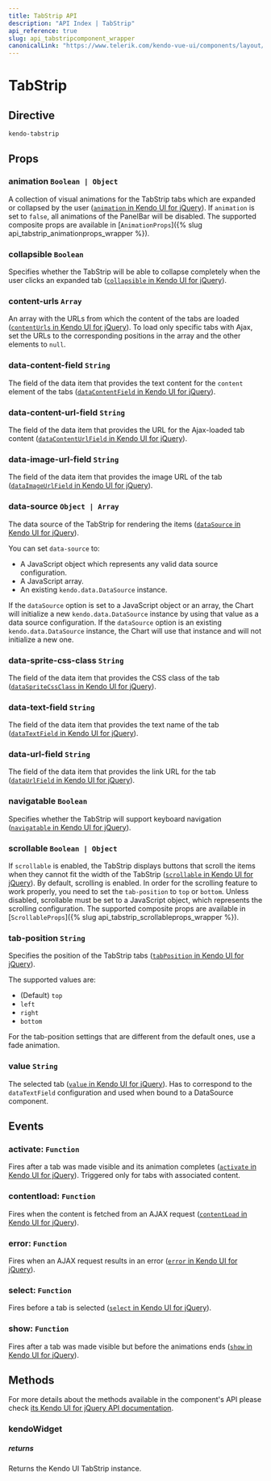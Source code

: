 ```yaml
---
title: TabStrip API
description: "API Index | TabStrip"
api_reference: true
slug: api_tabstripcomponent_wrapper
canonicalLink: "https://www.telerik.com/kendo-vue-ui/components/layout/api/TabStripProps/"
---
```


# TabStrip

## Directive

`kendo-tabstrip`

## Props

### animation `Boolean | Object`

A collection of visual animations for the TabStrip tabs which are expanded or collapsed by the user ([`animation` in Kendo UI for jQuery](https://docs.telerik.com/kendo-ui/api/javascript/ui/tabstrip/configuration/animation)). If `animation` is set to `false`, all animations of the PanelBar will be disabled. The supported composite props are available in [`AnimationProps`]({% slug api_tabstrip_animationprops_wrapper %}).

### collapsible `Boolean`

Specifies whether the TabStrip will be able to collapse completely when the user clicks an expanded tab ([`collapsible` in Kendo UI for jQuery](https://docs.telerik.com/kendo-ui/api/javascript/ui/tabstrip/configuration/collapsible)).

### content-urls `Array`

An array with the URLs from which the content of the tabs are loaded ([`contentUrls` in Kendo UI for jQuery](https://docs.telerik.com/kendo-ui/api/javascript/ui/tabstrip/configuration/contenturls)). To load only specific tabs with Ajax, set the URLs to the corresponding positions in the array and the other elements to `null`.

### data-content-field `String`

The field of the data item that provides the text content for the `content` element of the tabs ([`dataContentField` in Kendo UI for jQuery](https://docs.telerik.com/kendo-ui/api/javascript/ui/tabstrip/configuration/datacontentfield)).

### data-content-url-field `String`

The field of the data item that provides the URL for the Ajax-loaded tab content ([`dataContentUrlField` in Kendo UI for jQuery](https://docs.telerik.com/kendo-ui/api/javascript/ui/tabstrip/configuration/datacontentfield)).

### data-image-url-field `String`

The field of the data item that provides the image URL of the tab ([`dataImageUrlField` in Kendo UI for jQuery](https://docs.telerik.com/kendo-ui/api/javascript/ui/tabstrip/configuration/dataimageurlfield)).

### data-source `Object | Array`

The data source of the TabStrip for rendering the items ([`dataSource` in Kendo UI for jQuery](https://docs.telerik.com/kendo-ui/api/javascript/ui/tabstrip/configuration/datasource)).

You can set `data-source` to:

* A JavaScript object which represents any valid data source configuration.
* A JavaScript array.
* An existing `kendo.data.DataSource` instance.

If the `dataSource` option is set to a JavaScript object or an array, the Chart will initialize a new `kendo.data.DataSource` instance by using that value as a data source configuration. If the `dataSource` option is an existing `kendo.data.DataSource` instance, the Chart will use that instance and will not initialize a new one.

### data-sprite-css-class `String`

The field of the data item that provides the CSS class of the tab ([`dataSpriteCssClass` in Kendo UI for jQuery](https://docs.telerik.com/kendo-ui/api/javascript/ui/tabstrip/configuration/dataspritecssclass)).

### data-text-field `String`

The field of the data item that provides the text name of the tab ([`dataTextField` in Kendo UI for jQuery](https://docs.telerik.com/kendo-ui/api/javascript/ui/tabstrip/configuration/datatextfield)).

### data-url-field `String`

The field of the data item that provides the link URL for the tab ([`dataUrlField` in Kendo UI for jQuery](https://docs.telerik.com/kendo-ui/api/javascript/ui/tabstrip/configuration/dataurlfield)).

### navigatable `Boolean`

Specifies whether the TabStrip will support keyboard navigation ([`navigatable` in Kendo UI for jQuery](https://docs.telerik.com/kendo-ui/api/javascript/ui/tabstrip/configuration/navigatable)).

### scrollable `Boolean | Object`

If `scrollable` is enabled, the TabStrip displays buttons that scroll the items when they cannot fit the width of the TabStrip ([`scrollable` in Kendo UI for jQuery](https://docs.telerik.com/kendo-ui/api/javascript/ui/tabstrip/configuration/scrollable)). By default, scrolling is enabled. In order for the scrolling feature to work properly, you need to set the `tab-position` to `top` or `bottom`. Unless disabled, scrollable must be set to a JavaScript object, which represents the scrolling configuration. The supported composite props are available in [`ScrollableProps`]({% slug api_tabstrip_scrollableprops_wrapper %}).

### tab-position `String`

Specifies the position of the TabStrip tabs ([`tabPosition` in Kendo UI for jQuery](https://docs.telerik.com/kendo-ui/api/javascript/ui/tabstrip/configuration/tabposition)).

The supported values are:

* (Default) `top`
* `left`
* `right`
* `bottom`

For the tab-position settings that are different from the default ones, use a fade animation.

### value `String`

The selected tab ([`value` in Kendo UI for jQuery](https://docs.telerik.com/kendo-ui/api/javascript/ui/tabstrip/configuration/value)). Has to correspond to the `dataTextField` configuration and used when bound to a DataSource component.

## Events

### activate: `Function`

Fires after a tab was made visible and its animation completes ([`activate` in Kendo UI for jQuery](https://docs.telerik.com/kendo-ui/api/javascript/ui/tabstrip/events/activate)). Triggered only for tabs with associated content.

### contentload: `Function`

Fires when the content is fetched from an AJAX request ([`contentLoad` in Kendo UI for jQuery](https://docs.telerik.com/kendo-ui/api/javascript/ui/tabstrip/events/contentload)).

### error: `Function`

Fires when an AJAX request results in an error ([`error` in Kendo UI for jQuery](https://docs.telerik.com/kendo-ui/api/javascript/ui/tabstrip/events/error)).

### select: `Function`

Fires before a tab is selected ([`select` in Kendo UI for jQuery](https://docs.telerik.com/kendo-ui/api/javascript/ui/tabstrip/events/select)).

### show: `Function`

Fires after a tab was made visible but before the animations ends ([`show` in Kendo UI for jQuery](https://docs.telerik.com/kendo-ui/api/javascript/ui/tabstrip/events/show)).

## Methods

For more details about the methods available in the component's API please check [its Kendo UI for jQuery API documentation](https://docs.telerik.com/kendo-ui/api/javascript/ui/tabstrip#methods). 

### kendoWidget

##### returns

Returns the Kendo UI TabStrip instance.
